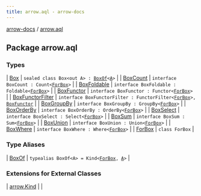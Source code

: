```yaml
---
title: arrow.aql - arrow-docs
---
```


[arrow-docs](../index.html) / [arrow.aql](./index.html)

## Package arrow.aql

### Types

| [Box](-box/index.html) | `sealed class Box<out A> : `[`BoxOf`](-box-of.html)`<`[`A`](-box/index.html#A)`>` |
| [BoxCount](-box-count/index.html) | `interface BoxCount : Count<`[`ForBox`](-for-box.html)`>` |
| [BoxFoldable](-box-foldable/index.html) | `interface BoxFoldable : Foldable<`[`ForBox`](-for-box.html)`>` |
| [BoxFunctor](-box-functor/index.html) | `interface BoxFunctor : Functor<`[`ForBox`](-for-box.html)`>` |
| [BoxFunctorFilter](-box-functor-filter/index.html) | `interface BoxFunctorFilter : FunctorFilter<`[`ForBox`](-for-box.html)`>, `[`BoxFunctor`](-box-functor/index.html) |
| [BoxGroupBy](-box-group-by/index.html) | `interface BoxGroupBy : GroupBy<`[`ForBox`](-for-box.html)`>` |
| [BoxOrderBy](-box-order-by/index.html) | `interface BoxOrderBy : OrderBy<`[`ForBox`](-for-box.html)`>` |
| [BoxSelect](-box-select/index.html) | `interface BoxSelect : Select<`[`ForBox`](-for-box.html)`>` |
| [BoxSum](-box-sum/index.html) | `interface BoxSum : Sum<`[`ForBox`](-for-box.html)`>` |
| [BoxUnion](-box-union/index.html) | `interface BoxUnion : Union<`[`ForBox`](-for-box.html)`>` |
| [BoxWhere](-box-where/index.html) | `interface BoxWhere : Where<`[`ForBox`](-for-box.html)`>` |
| [ForBox](-for-box.html) | `class ForBox` |

### Type Aliases

| [BoxOf](-box-of.html) | `typealias BoxOf<A> = Kind<`[`ForBox`](-for-box.html)`, `[`A`](-box-of.html#A)`>` |

### Extensions for External Classes

| [arrow.Kind](arrow.-kind/index.html) |  |

